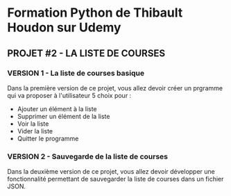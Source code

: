 # Formation Python de Thibault Houdon sur Udemy

## PROJET #2 - LA LISTE DE COURSES

### VERSION 1 - La liste de courses basique

Dans la première version de ce projet, vous allez devoir créer un prgramme qui va proposer à l'utilisateur 5 choix pour :

- Ajouter un élément à la liste
- Supprimer un élément de la liste
- Voir la liste
- Vider la liste
- Quitter le programme

### VERSION 2 - Sauvegarde de la liste de courses

Dans la deuxième version de ce projet, vous allez devoir développer une fonctionnalité permettant de sauvegarder la liste de courses dans un fichier JSON.
